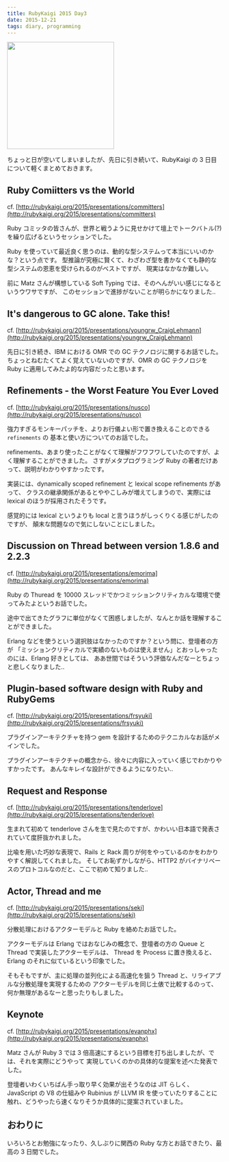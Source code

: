 ```yaml
---
title: RubyKaigi 2015 Day3
date: 2015-12-21
tags: diary, programming
---
```


<img src="/images/2015/12/21/rubykaigi-day3/sushi.png" style="width: 250px;">

ちょっと日が空いてしまいましたが、先日に引き続いて、RubyKaigi の 3 日目について軽くまとめておきます。


## Ruby Comiitters vs the World

cf. [http://rubykaigi.org/2015/presentations/committers](http://rubykaigi.org/2015/presentations/committers)

Ruby コミッタの皆さんが、世界と戦うように見せかけて壇上でトークバトル(?) を繰り広げるというセッションでした。

Ruby を使っていて最近良く思うのは、動的な型システムって本当にいいのかな？という点です。
型推論が究極に賢くて、わざわざ型を書かなくても静的な型システムの恩恵を受けられるのがベストですが、
現実はなかなか難しい。

前に Matz さんが構想している Soft Typing では、そのへんがいい感じになるというウワサですが、
このセッションで進捗がないことが明らかになりました..

## It's dangerous to GC alone. Take this!

cf. [http://rubykaigi.org/2015/presentations/youngrw_CraigLehmann](http://rubykaigi.org/2015/presentations/youngrw_CraigLehmann)

先日に引き続き、IBM における OMR での GC テクノロジに関するお話でした。
ちょっとねむたくてよく覚えていないのですが、OMR の GC テクノロジを Ruby に適用してみたよ的な内容だったと思います。

## Refinements - the Worst Feature You Ever Loved

cf. [http://rubykaigi.org/2015/presentations/nusco](http://rubykaigi.org/2015/presentations/nusco)

強力すぎるモンキーパッチを、よりお行儀よい形で置き換えることのできる `refinements` の
基本と使い方についてのお話でした。

refinements、あまり使ったことがなくて理解がフワフワしていたのですが、よく理解することができました。
さすがメタプログラミング Ruby の著者だけあって、説明がわかりやすかったです。

実装には、dynamically scoped refinement と lexical scope refinements があって、
クラスの継承関係があるとややこしみが増えてしまうので、実際には lexical のほうが採用されたそうです。

感覚的には lexical というよりも local と言うほうがしっくりくる感じがしたのですが、
顛末な問題なので気にしないことにしました。

## Discussion on Thread between version 1.8.6 and 2.2.3

cf. [http://rubykaigi.org/2015/presentations/emorima](http://rubykaigi.org/2015/presentations/emorima)

Ruby の Thuread を 10000 スレッドでかつミッションクリティカルな環境で使ってみたよというお話でした。

途中で出てきたグラフに単位がなくて困惑しましたが、なんとか話を理解することができました。

Erlang などを使うという選択肢はなかったのですか？という問に、登壇者の方が
「ミッションクリティカルで実績のないものは使えません」とおっしゃったのには、Erlang 好きとしては、
ああ世間ではそういう評価なんだなーとちょっと悲しくなりました..

## Plugin-based software design with Ruby and RubyGems

cf. [http://rubykaigi.org/2015/presentations/frsyuki](http://rubykaigi.org/2015/presentations/frsyuki)

プラグインアーキテクチャを持つ gem を設計するためのテクニカルなお話がメインでした。

プラグインアーキテクチャの概念から、徐々に内容に入っていく感じでわかりやすかったです。
あんなキレイな設計ができるようになりたい..

## Request and Response

cf. [http://rubykaigi.org/2015/presentations/tenderlove](http://rubykaigi.org/2015/presentations/tenderlove)

生まれて初めて tenderlove さんを生で見たのですが、かわいい日本語で発表されていて度肝抜かれました。

比喩を用いた巧妙な表現で、Rails と Rack 周りが何をやっているのかをわかりやすく解説してくれました。
そしてお恥ずかしながら、HTTP2 がバイナリベースのプロトコルなのだと、ここで初めて知りました..

## Actor, Thread and me

cf. [http://rubykaigi.org/2015/presentations/seki](http://rubykaigi.org/2015/presentations/seki)

分散処理におけるアクターモデルと Ruby を絡めたお話でした。

アクターモデルは Erlang ではおなじみの概念で、登壇者の方の Queue と Thread で実装したアクターモデルは、
Thread を Process に置き換えると、Erlang のそれに似ているという印象でした。

そもそもですが、主に処理の並列化による高速化を狙う Thread と、リライアブルな分散処理を実現するための
アクターモデルを同じ土俵で比較するのって、何か無理があるなーと思ったりもしました。

## Keynote

cf. [http://rubykaigi.org/2015/presentations/evanphx](http://rubykaigi.org/2015/presentations/evanphx)

Matz さんが Ruby 3 では 3 倍高速にするという目標を打ち出しましたが、では、それを実際にどうやって
実現していくのかの具体的な提案を述べた発表でした。

登壇者いわくいちばん手っ取り早く効果が出そうなのは JIT らしく、JavaScript の V8 の仕組みや Rubinius が
LLVM IR を使っていたりすることに触れ、どうやったら速くなりそうか具体的に提案されていました。

## おわりに

いろいろとお勉強になったり、久しぶりに関西の Ruby な方とお話できたり、最高の 3 日間でした。
